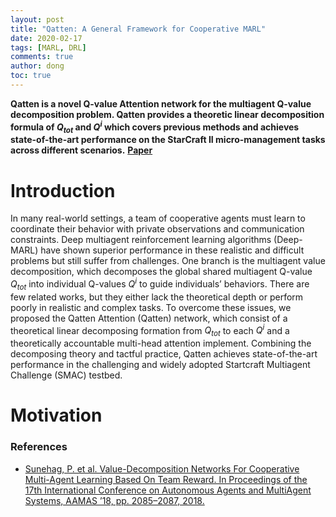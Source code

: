 ```yaml
---
layout: post
title: "Qatten: A General Framework for Cooperative MARL"
date: 2020-02-17
tags: [MARL, DRL]
comments: true
author: dong
toc: true
---
```


<script type="text/javascript" async src="//cdn.mathjax.org/mathjax/latest/MathJax.js?config=TeX-MML-AM_CHTML">
</script>
<script type="text/x-mathjax-config">
  MathJax.Hub.Config({tex2jax: {inlineMath: [['$','$'], ['\\(','\\)']]}});
</script>

**Qatten is a novel Q-value Attention network for the multiagent Q-value decomposition problem.
Qatten provides a theoretic linear decomposition formula of $Q_{tot}$ and $Q^{i}$ which covers previous methods
and achieves state-of-the-art performance on the StarCraft II micro-management tasks across different scenarios.**
[**Paper**](http://arxiv.org/abs/2002.03939)

<!-- more -->

# Introduction
In many real-world settings, a team of cooperative
agents must learn to coordinate their behavior
with private observations and communication
constraints. Deep multiagent reinforcement
learning algorithms (Deep-MARL) have shown
superior performance in these realistic and difficult
problems but still suffer from challenges.
One branch is the multiagent value decomposition,
which decomposes the global shared multiagent
Q-value $Q_{tot}$ into individual Q-values $Q^{i}$ to
guide individuals’ behaviors. There are few related works,
but they either lack the theoretical depth or perform poorly
in realistic and complex tasks. To overcome these issues,
we proposed the Qatten Attention (Qatten) network, which
consist of a theoretical linear decomposing formation from $Q_{tot}$
to each $Q^{i}$ and a theoretically accountable multi-head attention
implement. Combining the decomposing theory and tactful practice, Qatten
achieves state-of-the-art performance in the challenging and 
widely adopted Startcraft Multiagent Challenge (SMAC) testbed.

# Motivation


### References
- [Sunehag, P. et al. Value-Decomposition Networks For Cooperative Multi-Agent Learning Based
On Team Reward. In Proceedings of the 17th International Conference on Autonomous Agents and MultiAgent 
Systems, AAMAS ’18, pp. 2085–2087, 2018.](http://dl.acm.org/citation.cfm?id=3237383.3238080.)